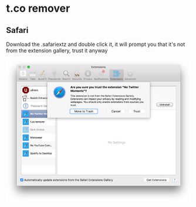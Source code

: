 # t.co remover

## Safari
Download the .safariextz and double click it, it will prompt you that it's not from the extension gallery, trust it anyway

![prompt](extension.png)
